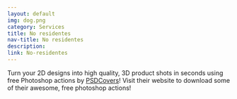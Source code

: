 ```yaml
---
layout: default
img: dog.png
category: Services
title: No residentes
nav-title: No residentes
description:
link: No-residentes
---
```

  Turn your 2D designs into high quality, 3D
  product shots in seconds using free Photoshop actions by [PSDCovers](http://www.psdcovers.com/)! Visit
  their website to download some of their awesome, free photoshop actions!
